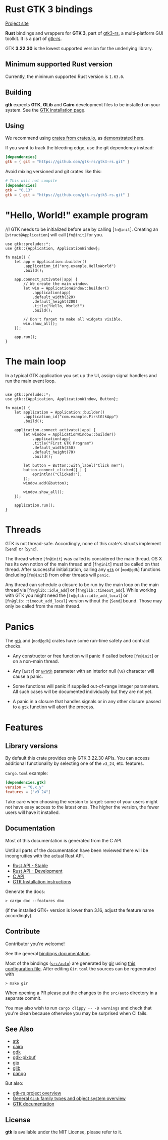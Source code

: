 # Rust GTK 3 bindings

[Project site](http://gtk-rs.org/)

__Rust__ bindings and wrappers for __GTK 3__, part of [gtk3-rs](https://github.com/gtk-rs/gtk3-rs),
a multi-platform GUI toolkit. It is a part of [gtk-rs](http://gtk-rs.org/).

GTK __3.22.30__ is the lowest supported version for the underlying library.

## Minimum supported Rust version

Currently, the minimum supported Rust version is `1.63.0`.

## Building

__gtk__ expects __GTK__, __GLib__ and __Cairo__ development files to be installed on your system.
See the [GTK installation page](https://www.gtk.org/docs/installations/).

## Using

We recommend using [crates from crates.io](https://crates.io/keywords/gtk-rs),
as [demonstrated here](http://gtk-rs.org/#using).

If you want to track the bleeding edge, use the git dependency instead:

```toml
[dependencies]
gtk = { git = "https://github.com/gtk-rs/gtk3-rs.git" }
```

Avoid mixing versioned and git crates like this:

```toml
# This will not compile
[dependencies]
gtk = "0.13"
gtk = { git = "https://github.com/gtk-rs/gtk3-rs.git" }
```

# "Hello, World!" example program
//!
GTK needs to be initialized before use by calling [`fn@init`]. Creating an
[`struct@Application`] will call [`fn@init`] for you.

```rust,no_run
use gtk::prelude::*;
use gtk::{Application, ApplicationWindow};

fn main() {
    let app = Application::builder()
        .application_id("org.example.HelloWorld")
        .build();

    app.connect_activate(|app| {
        // We create the main window.
        let win = ApplicationWindow::builder()
            .application(app)
            .default_width(320)
            .default_height(200)
            .title("Hello, World!")
            .build();

        // Don't forget to make all widgets visible.
        win.show_all();
    });

    app.run();
}
```

# The main loop

In a typical GTK application you set up the UI, assign signal handlers
and run the main event loop.

```rust,no_run

use gtk::prelude::*;
use gtk::{Application, ApplicationWindow, Button};

fn main() {
    let application = Application::builder()
        .application_id("com.example.FirstGtkApp")
        .build();

    application.connect_activate(|app| {
        let window = ApplicationWindow::builder()
            .application(app)
            .title("First GTK Program")
            .default_width(350)
            .default_height(70)
            .build();

        let button = Button::with_label("Click me!");
        button.connect_clicked(|_| {
            eprintln!("Clicked!");
        });
        window.add(&button);

        window.show_all();
    });

    application.run();
}
```

# Threads

GTK is not thread-safe. Accordingly, none of this crate's structs implement
[`Send`] or [`Sync`].

The thread where [`fn@init`] was called is considered the main thread. OS X has
its own notion of the main thread and [`fn@init`] must be called on that thread.
After successful initialization, calling any [`gtk`](mod@crate) or [`mod@gdk`] functions
(including [`fn@init`]) from other threads will `panic`.

Any thread can schedule a closure to be run by the main loop on the main
thread via [`fn@glib::idle_add`] or [`fn@glib::timeout_add`]. While
working with GTK you might need the [`fn@glib::idle_add_local`]
or [`fn@glib::timeout_add_local`] version without the
[`Send`] bound. Those may only be called from the main thread.

# Panics

The [`gtk`](mod@crate) and [`mod@gdk`] crates have some run-time safety and contract checks.

- Any constructor or free function will panic if called before [`fn@init`] or on
a non-main thread.

- Any [`&str`] or [`&Path`](std::path::Path) parameter with an interior null (`\0`) character will
cause a panic.

- Some functions will panic if supplied out-of-range integer parameters. All
such cases will be documented individually but they are not yet.

- A panic in a closure that handles signals or in any other closure passed
to a [`gtk`](mod@crate) function will abort the process.

# Features

## Library versions

By default this crate provides only GTK 3.22.30 APIs. You can access additional
functionality by selecting one of the `v3_24`, etc. features.

`Cargo.toml` example:

```toml
[dependencies.gtk]
version = "0.x.y"
features = ["v3_24"]
```

Take care when choosing the version to target: some of your users might
not have easy access to the latest ones. The higher the version, the fewer
users will have it installed.

## Documentation

Most of this documentation is generated from the C API.

Until all parts of the documentation have been reviewed there will be incongruities
with the actual Rust API.

 * [Rust API - Stable](https://gtk-rs.org/gtk3-rs/stable/latest/docs/gtk/)
 * [Rust API - Development](https://gtk-rs.org/gtk3-rs/git/docs/gtk)
 * [C API](https://developer.gnome.org/gtk/stable/)
 * [GTK Installation instructions](https://www.gtk.org/docs/installations/)

Generate the docs:

```shell
> cargo doc --features dox
```

(if the installed GTK+ version is lower than 3.16, adjust the feature name accordingly).

## Contribute

Contributor you're welcome!

See the general [bindings documentation](https://gtk-rs.org/gtk-rs-core/stable/latest/docs/glib/).

Most of the bindings ([`src/auto`](src/auto)) are generated by [gir](https://github.com/gtk-rs/gir) using [this configuration file](Gir.toml). After editing `Gir.toml` the sources can be regenerated with

```shell
> make gir
```

When opening a PR please put the changes to the `src/auto` directory in a separate commit.

You may also wish to run `cargo clippy -- -D warnings` and check that you're clean because
otherwise you may be surprised when CI fails.

## See Also

 * [atk](https://crates.io/crates/atk)
 * [cairo](https://crates.io/crates/cairo-rs)
 * [gdk](https://crates.io/crates/gdk)
 * [gdk-pixbuf](https://crates.io/crates/gdk-pixbuf)
 * [gio](https://crates.io/crates/gio)
 * [glib](https://crates.io/crates/glib)
 * [pango](https://crates.io/crates/pango)

But also:

 * [gtk-rs project overview](https://gtk-rs.org)
 * [General `GLib` family types and object system overview](mod@glib)
 * [GTK documentation](https://www.gtk.org/docs/)

## License

__gtk__ is available under the MIT License, please refer to it.

